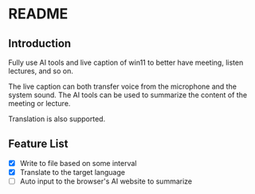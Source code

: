 # README

## Introduction

Fully use AI tools and live caption of win11 to better have meeting, listen lectures, and so on.

The live caption can both transfer voice from the microphone and the system sound. The AI tools can be used to summarize the content of the meeting or lecture.

Translation is also supported.

## Feature List

- [x] Write to file based on some interval
- [x] Translate to the target language
- [ ] Auto input to the browser's AI website to summarize
